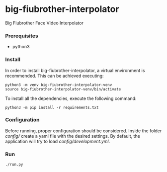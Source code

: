 # big-fiubrother-interpolator
Big Fiubrother Face Video Interpolator

### Prerequisites

- python3

### Install

In order to install big-fiubrother-interpolator, a virtual environment is recommended. This can be achieved executing:

```
python3 -m venv big-fiubrother-interpolator-venv
source big-fiubrother-interpolator-venv/bin/activate
```

To install all the dependencies, execute the following command: 

```
python3 -m pip install -r requirements.txt
```

### Configuration

Before running, proper configuration should be considered. Inside the folder *config/* create a yaml file with the desired settings. By default, the application will try to load *config/development.yml*.

### Run

```
./run.py 
```
